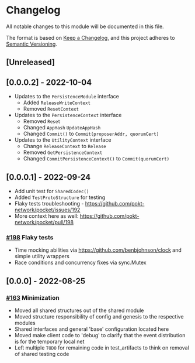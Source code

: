 # Changelog

All notable changes to this module will be documented in this file.

The format is based on [Keep a Changelog](https://keepachangelog.com/en/1.0.0/),
and this project adheres to [Semantic Versioning](https://semver.org/spec/v2.0.0.html).

## [Unreleased]

## [0.0.0.2] - 2022-10-04

- Updates to the `PersistenceModule` interface
  - Added `ReleaseWriteContext`
  - Removed `ResetContext`
- Updates to the `PersistenceContext` interface
  - Removed `Reset`
  - Changed `AppHash` `UpdateAppHash`
  - Changed `Commit()` to `Commit(proposerAddr, quorumCert)`
- Updates to the `UtilityContext` interface
  - Change `ReleaseContext` to `Release`
  - Removed `GetPersistenceContext`
  - Changed `CommitPersistenceContext()` to `Commit(quorumCert)`

## [0.0.0.1] - 2022-09-24

- Add unit test for `SharedCodec()`
- Added `TestProtoStructure` for testing
- Flaky tests troubleshooting - https://github.com/pokt-network/pocket/issues/192
- More context here as well: https://github.com/pokt-network/pocket/pull/198

### [#198](https://github.com/pokt-network/pocket/pull/198) Flaky tests

- Time mocking abilities via https://github.com/benbjohnson/clock and simple utility wrappers
- Race conditions and concurrency fixes via sync.Mutex

## [0.0.0] - 2022-08-25

### [#163](https://github.com/pokt-network/pocket/issues/163) Minimization

- Moved all shared structures out of the shared module
- Moved structure responsibility of config and genesis to the respective modules
- Shared interfaces and general 'base' configuration located here
- Moved make client code to 'debug' to clarify that the event distribution is for the temporary local net
- Left multiple `TODO` for remaining code in test_artifacts to think on removal of shared testing code
